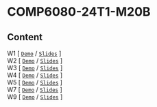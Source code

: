 # COMP6080-24T1-M20B
Content
-
W1 [ [`Demo`](wk1) / [`Slides`](https://offthegrid-mike.github.io/COMP6080-24T1-M20B/Slides/w1.html) ]<br>
W2 [ [`Demo`](wk2) / [`Slides`](https://offthegrid-mike.github.io/COMP6080-24T1-M20B/Slides/w2.html) ]<br>
W3 [ [`Demo`](wk3) / [`Slides`](https://offthegrid-mike.github.io/COMP6080-24T1-M20B/Slides/w3.html) ]<br>
W4 [ [`Demo`](wk4) / [`Slides`](https://offthegrid-mike.github.io/COMP6080-24T1-M20B/Slides/w4.html) ]<br>
W5 [ [`Demo`](wk5) / [`Slides`](https://offthegrid-mike.github.io/COMP6080-24T1-M20B/Slides/w5.html) ]<br>
W7 [ [`Demo`](wk7) / [`Slides`](https://offthegrid-mike.github.io/COMP6080-24T1-M20B/Slides/w7.html) ]<br>
W9 [ [`Demo`](wk9) / [`Slides`](https://offthegrid-mike.github.io/COMP6080-24T1-M20B/Slides/w9.html) ]